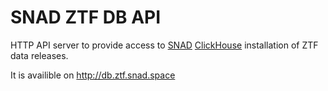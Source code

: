 # SNAD ZTF DB API
HTTP API server to provide access to [SNAD](//snad.space) [ClickHouse](//clickhouse.tech) installation of ZTF data releases.

It is availible on http://db.ztf.snad.space
